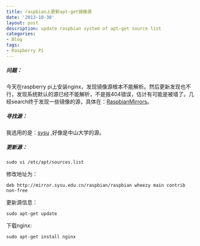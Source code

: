 ```yaml
---
title: raspbian上更新apt-get镜像源
date: '2013-10-30'
layout: post
description: update raspbian system of apt-get source list
categories:
- Blog
tags:
- Raspberry Pi
---
```


##### 问题：
今天在raspberry pi上安装nginx，发现镜像源根本不能解析。然后更新发现也不行，发现系统默认的源已经不能解析，不是报404错误，估计有可能是被墙了。几经search终于发现一些镜像的源，具体在：[RaspbianMirrors](http://www.raspbian.org/RaspbianMirrors)。

##### 寻找源：
我选用的是：[sysu](http://mirror.sysu.edu.cn/raspbian/) ,好像是中山大学的源。

##### 更新源：

```
sudo vi /etc/apt/sources.list

```
修改地址为：

```
deb http://mirror.sysu.edu.cn/raspbian/raspbian wheezy main contrib non-free

```

更新源信息：

```
sudo apt-get update

```

下载nginx:

```
sudo apt-get install nginx

```

